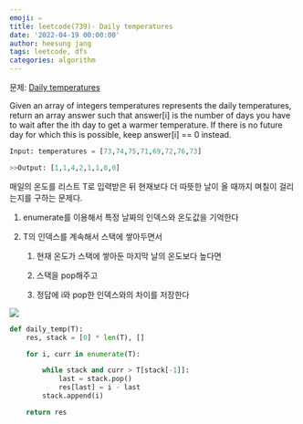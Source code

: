 ```yaml
---
emoji: ✏️
title: leetcode(739)- Daily temperatures
date: '2022-04-19 00:00:00'
author: heesung jang
tags: leetcode, dfs
categories: algorithm
---
```


문제: [Daily temperatures]("https://leetcode.com/problems/daily-temperatures/")

Given an array of integers temperatures represents the daily temperatures, return an array answer such that answer[i] is the number of days you have to wait after the ith day to get a warmer temperature. If there is no future day for which this is possible, keep answer[i] == 0 instead.

```python
Input: temperatures = [73,74,75,71,69,72,76,73]

>>Output: [1,1,4,2,1,1,0,0]
```

매일의 온도를 리스트 T로 입력받은 뒤 현재보다 더 따뜻한 날이 올 때까지 며칠이 걸리는지를 구하는 문제다.

1. enumerate를 이용해서 특정 날짜의 인덱스와 온도값을 기억한다

2. T의 인덱스를 계속해서 스택에 쌓아두면서

   1. 현재 온도가 스택에 쌓아둔 마지막 날의 온도보다 높다면

   2. 스택을 pop해주고

   3. 정답에 i와 pop한 인덱스와의 차이를 저장한다

![](https://velog.velcdn.com/images/heesungj7/post/835229d3-cca8-4ed2-adea-f02e1ab27fb1/image.jpeg)

```python
def daily_temp(T):
    res, stack = [0] * len(T), []

    for i, curr in enumerate(T):

        while stack and curr > T[stack[-1]]:
            last = stack.pop()
            res[last] = i - last
        stack.append(i)

    return res
```
